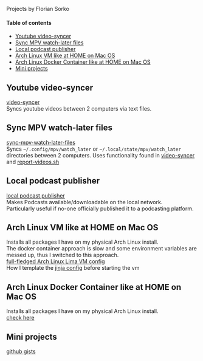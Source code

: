 Projects by Florian Sorko

#### Table of contents

- [Youtube video-syncer](#youtube-video-syncer)
- [Sync MPV watch-later files](#sync-mpv-watch-later-files)
- [Local podcast publisher](#local-podcast-publisher)
- [Arch Linux VM like at HOME on Mac OS](#arch-linux-vm-like-at-home-on-mac-os)
- [Arch Linux Docker Container like at HOME on Mac OS](#arch-linux-docker-container-like-at-home-on-mac-os)
- [Mini projects](#mini-projects)


## Youtube video-syncer

[video-syncer](https://github.com/diepfote/golang-tools/tree/32d62f7cad6f27d7c0503ba92907fee74f0a25b1/video-syncer)  
Syncs youtube videos between 2 computers via text files.

## Sync MPV watch-later files

[sync-mpv-watch-later-files](https://github.com/diepfote/golang-tools/tree/32d62f7cad6f27d7c0503ba92907fee74f0a25b1/sync-video-syncer-mpv-watch-later-files)  
Syncs `~/.config/mpv/watch_later` or `~/.local/state/mpv/watch_later` directories between 2 computers.
Uses functionality found in [video-syncer](#youtube-video-syncer) and [report-videos.sh](https://github.com/diepfote/scripts/blob/fc09c10453e8527e3fb53a3c379b128310c60b69/normal-privileges_systemd_scripts/report-videos.sh)

## Local podcast publisher  

[local podcast publisher](https://github.com/diepfote/local-podcast-publisher)  
Makes Podcasts available/downloadable on the local network.  
Particularly useful if no-one officially published it to a podcasting platform.

## Arch Linux VM like at HOME on Mac OS

Installs all packages I have on my physical Arch Linux install.  
The docker container approach is slow and some environment variables are
messed up, thus I switched to this approach.  
[full-fledged Arch Linux Lima VM config](https://github.com/diepfote/dot-files/tree/60b4c1559ae2221a076e5f9ec286f1c99f36e695/.lima/default)  
How I template the [jinja config](https://github.com/diepfote/scripts/blob/532c65847dc4e1181c1fd4da71aadbdad092b7a7/bin/darwin/limactl#L20) before starting the vm


## Arch Linux Docker Container like at HOME on Mac OS

Installs all packages I have on my physical Arch Linux install.  
[check here](./archlinux-container-like-full-arch.html)


## Mini projects

[github gists](https://gist.github.com/search?q=user%3Adiepfote+%22mini-project%22&ref=searchresults)

